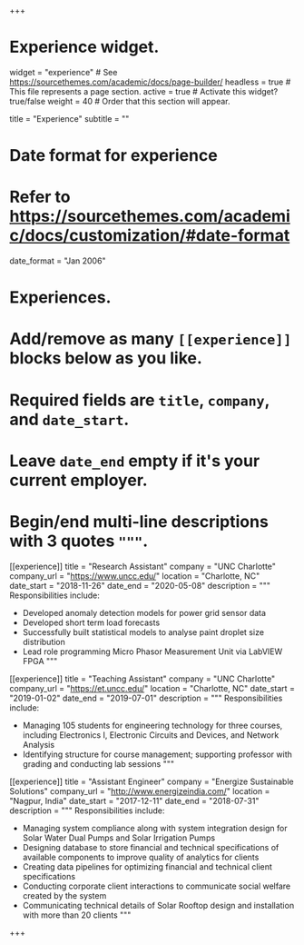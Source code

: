 +++
# Experience widget.
widget = "experience"  # See https://sourcethemes.com/academic/docs/page-builder/
headless = true  # This file represents a page section.
active = true  # Activate this widget? true/false
weight = 40  # Order that this section will appear.

title = "Experience"
subtitle = ""

# Date format for experience
#   Refer to https://sourcethemes.com/academic/docs/customization/#date-format
date_format = "Jan 2006"

# Experiences.
#   Add/remove as many `[[experience]]` blocks below as you like.
#   Required fields are `title`, `company`, and `date_start`.
#   Leave `date_end` empty if it's your current employer.
#   Begin/end multi-line descriptions with 3 quotes `"""`.
[[experience]]
  title = "Research Assistant"
  company = "UNC Charlotte"
  company_url = "https://www.uncc.edu/"
  location = "Charlotte, NC"
  date_start = "2018-11-26"
  date_end = "2020-05-08"
  description = """
  Responsibilities include:
  
  * Developed anomaly detection models for power grid sensor data 
  * Developed short term load forecasts
  * Successfully built statistical models to analyse paint droplet size distribution
  * Lead role programming Micro Phasor Measurement Unit via LabVIEW FPGA
  """

[[experience]]
  title = "Teaching Assistant"
  company = "UNC Charlotte"
  company_url = "https://et.uncc.edu/"
  location = "Charlotte, NC"
  date_start = "2019-01-02"
  date_end = "2019-07-01"
  description = """
  Responsibilities include:
  
  * Managing 105 students for engineering technology for three courses, including Electronics I, Electronic Circuits and Devices, and Network Analysis
  * Identifying structure for course management; supporting professor with grading and conducting lab sessions
  """

[[experience]]
  title = "Assistant Engineer"
  company = "Energize Sustainable Solutions"
  company_url = "http://www.energizeindia.com/"
  location = "Nagpur, India"
  date_start = "2017-12-11"
  date_end = "2018-07-31"
  description = """
  Responsibilities include:
  
  * Managing system compliance along with system integration design for Solar Water Dual Pumps and Solar Irrigation Pumps 
  * Designing database to store financial and technical specifications of available components to improve quality of analytics for clients
  * Creating data pipelines for optimizing financial and technical client specifications
  * Conducting corporate client interactions to communicate social welfare created by the system
  * Communicating technical details of Solar Rooftop design and installation with more than 20 clients
  """

+++
